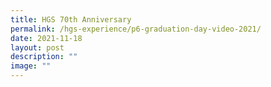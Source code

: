 ```yaml
---
title: HGS 70th Anniversary
permalink: /hgs-experience/p6-graduation-day-video-2021/
date: 2021-11-18
layout: post
description: ""
image: ""
---
```



